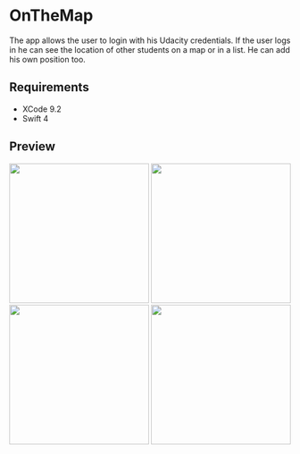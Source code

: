 # OnTheMap

The app allows the user to login with his Udacity credentials. If the user logs in he can see the location of other students on a map or in a list. He can add his own position too.

## Requirements
- XCode 9.2
- Swift 4

## Preview

<img src="https://github.com/PaulForstner/OnTheMap/blob/master/Screenshots/LoginScreen.png" width="250">
<img src="https://github.com/PaulForstner/OnTheMap/blob/master/Screenshots/MapScreen.png" width="250">
<img src="https://github.com/PaulForstner/OnTheMap/blob/master/Screenshots/ListScreen.png" width="250">
<img src="https://github.com/PaulForstner/OnTheMap/blob/master/Screenshots/AddScreen.png" width="250">
